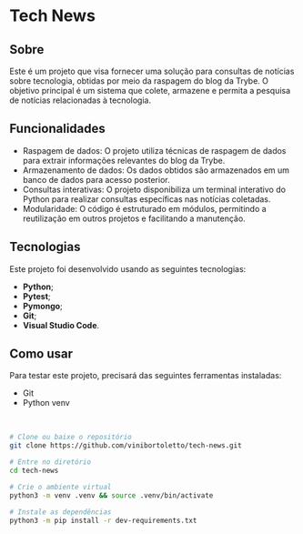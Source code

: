 # Tech News

## Sobre
Este é um projeto que visa fornecer uma solução para consultas de notícias sobre tecnologia, obtidas por meio da raspagem do blog da Trybe. O objetivo principal é um sistema que colete, armazene e permita a pesquisa de notícias relacionadas à tecnologia.

## Funcionalidades
- Raspagem de dados: O projeto utiliza técnicas de raspagem de dados para extrair informações relevantes do blog da Trybe.
- Armazenamento de dados: Os dados obtidos são armazenados em um banco de dados para acesso posterior.
- Consultas interativas: O projeto disponibiliza um terminal interativo do Python para realizar consultas específicas nas notícias coletadas.
- Modularidade: O código é estruturado em módulos, permitindo a reutilização em outros projetos e facilitando a manutenção.

## Tecnologias
Este projeto foi desenvolvido usando as seguintes tecnologias:

-  **Python**;
-  **Pytest**;
-  **Pymongo**;
-  **Git**;
-  **Visual Studio Code**.

## Como usar
Para testar este projeto, precisará das seguintes ferramentas instaladas:

- Git
- Python venv

<br/>

```bash
# Clone ou baixe o repositório
git clone https://github.com/vinibortoletto/tech-news.git

# Entre no diretório
cd tech-news

# Crie o ambiente virtual
python3 -m venv .venv && source .venv/bin/activate

# Instale as dependências
python3 -m pip install -r dev-requirements.txt
```

